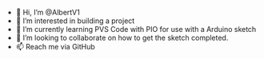 - 👋 Hi, I’m @AlbertV1
- 👀 I’m interested in building a project
- 🌱 I’m currently learning PVS Code with PIO for use with a Arduino sketch
- 💞️ I’m looking to collaborate on how to get the sketch completed.
- 📫 Reach me via GitHub

<!---
AlbertV1/AlbertV1 is a ✨ special ✨ repository because its `README.md` (this file) appears on your GitHub profile.
You can click the Preview link to take a look at your changes.
--->
